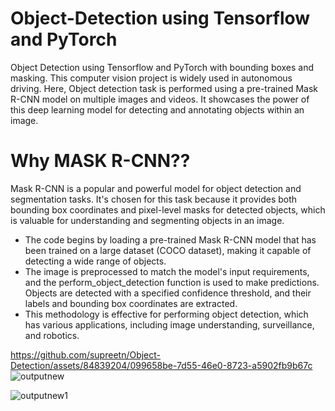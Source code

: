 # Object-Detection using Tensorflow and PyTorch
Object Detection using Tensorflow and PyTorch with bounding boxes and masking. This computer vision project is widely used in autonomous driving. Here, Object detection task is performed using a pre-trained Mask R-CNN model on multiple images and videos. It showcases the power of this deep learning model for detecting and annotating objects within an image.
# Why MASK R-CNN??
Mask R-CNN is a popular and powerful model for object detection and segmentation tasks. It's chosen for this task because it provides both bounding box coordinates and pixel-level masks for detected objects, which is valuable for understanding and segmenting objects in an image.
- The code begins by loading a pre-trained Mask R-CNN model that has been trained on a large dataset (COCO dataset), making it capable of detecting a wide range of objects.
- The image is preprocessed to match the model's input requirements, and the perform_object_detection function is used to make predictions. Objects are detected with a specified confidence threshold, and their labels and bounding box coordinates are extracted.
- This methodology is effective for performing object detection, which has various applications, including image understanding, surveillance, and robotics.

https://github.com/supreetn/Object-Detection/assets/84839204/099658be-7d55-46e0-8723-a5902fb9b67c  ![outputnew](https://github.com/supreetn/Object-Detection/assets/84839204/08056b1e-a652-4433-a331-8449f259108a)

![outputnew1](https://github.com/supreetn/Object-Detection/assets/84839204/17efb2d1-9121-4727-b7fe-59e7a0a1fdfa)



